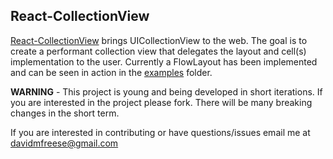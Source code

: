 ## React-CollectionView
[React-CollectionView](https://github.com/davidmfreese/React-CollectionView) brings UICollectionView to the web.  The goal is to create a performant collection view that delegates the layout and cell(s) implementation to the user.  Currently a FlowLayout has been implemented and can be seen in action in the [examples](https://github.com/davidmfreese/React-CollectionView/tree/master/examples) folder.

**WARNING** - This project is young and being developed in short iterations.  If you are interested in the project please fork.  There will be many breaking changes in the short term.  

If you are interested in contributing or have questions/issues email me at <davidmfreese@gmail.com>
